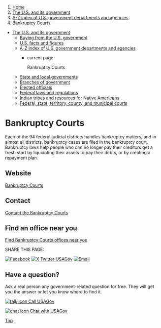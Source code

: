 1. [Home](/)
2. [The U.S. and its government](/about-the-us)
3. [A-Z index of U.S. government departments and agencies](/agency-index)
4. Bankruptcy Courts

* [The U.S. and its government](/about-the-us)
  + [Buying from the U.S. government](/buy-from-government)
  + [U.S. facts and figures](/facts-figures)
  + [A-Z index of U.S. government departments and agencies](/agency-index)
    - current page

      Bankruptcy Courts
  + [State and local governments](/state-local-governments)
  + [Branches of government](/branches-of-government)
  + [Elected officials](/elected-officials)
  + [Federal laws and regulations](/laws-and-regulations)
  + [Indian tribes and resources for Native Americans](/tribes)
  + [Federal, state, territory, county, and municipal courts](/courts)

Bankruptcy Courts
=================

Each of the 94 federal judicial districts handles bankruptcy matters, and in almost all districts, bankruptcy cases are filed in the bankruptcy court. Bankruptcy laws help people who can no longer pay their creditors get a fresh start by liquidating their assets to pay their debts, or by creating a repayment plan.

Website
-------

[Bankruptcy Courts](https://www.uscourts.gov/services-forms/bankruptcy)

Contact
-------

[Contact the Bankruptcy Courts](https://www.uscourts.gov/about-federal-courts/federal-courts-public/court-website-links#districtbankruptcy)

Find an office near you
-----------------------

[Find Bankruptcy Courts offices near you](https://www.uscourts.gov/federal-court-finder/search)

SHARE THIS PAGE:

[![Facebook](/themes/custom/usagov/images/social-media-icons/Facebook_Icon.svg)](https://www.facebook.com/sharer/sharer.php?u=https://www.usa.gov/agencies/bankruptcy-courts&v=3)
[![X Twitter USAGov](/themes/custom/usagov/images/social-media-icons/X_Twitter_Icon.svg?version=2)](https://twitter.com/intent/tweet?source=webclient&text=https://www.usa.gov/agencies/bankruptcy-courts)
[![Email](/themes/custom/usagov/images/social-media-icons/Email_Icon.svg?version=2)](mailto:?subject=https://www.usa.gov/agencies/bankruptcy-courts)

Have a question?
----------------

Ask a real person any government-related question for free. They will get you the answer or let you know where to find it.

[![talk icon](/themes/custom/usagov/images/ICONS_talk.png)
Call USAGov](/phone)

[![chat icon](/themes/custom/usagov/images/ICONS_chat.png)
Chat with USAGov](/chat)

[Top](#main-content)